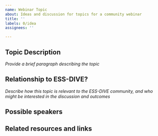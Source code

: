```yaml
---
name: Webinar Topic
about: Ideas and discussion for topics for a community webinar
title: ''
labels: 0/idea
assignees: ''

---
```


## Topic Description
_Provide a brief paragraph describing the topic_


## Relationship to ESS-DIVE?
_Describe how this topic is relevant to the ESS-DIVE community, and who might be interested in the discussion and outcomes_


## Possible speakers


## Related resources and links
